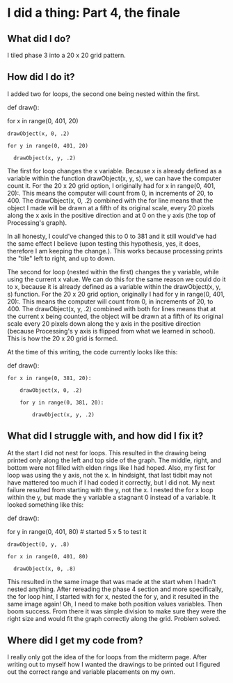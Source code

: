 # I did a thing: Part 4, the finale

## What did I do?

I tiled phase 3 into a 20 x 20 grid pattern.

## How did I do it?

I added two for loops, the second one being nested within the first.

def draw():

  for x in range(0, 401, 20)

    drawObject(x, 0, .2)

    for y in range(0, 401, 20)

      drawObject(x, y, .2)


The first for loop changes the x variable. Because x is already defined as a variable within the function drawObject(x, y, s), we can have the computer count it. For the 20 x 20 grid option, I originally had for x in range(0, 401, 20):. This means the computer will count from 0, in increments of 20, to 400. The drawObject(x, 0, .2) combined with the for line means that the object I made will be drawn at a fifth of its original scale, every 20 pixels along the x axis in the positive direction and at 0 on the y axis (the top of Processing's graph).

In all honesty, I could've changed this to 0 to 381 and it still would've had the same effect I believe (upon testing this hypothesis, yes, it does, therefore I am keeping the change.). This works because processing prints the "tile" left to right, and up to down.

The second for loop (nested within the first) changes the y variable, while using the current x value. We can do this for the same reason we could do it to x, because it is already defined as a variable within the drawObject(x, y, s) function. For the 20 x 20 grid option, originally I had for y in range(0, 401, 20):. This means the computer will count from 0, in increments of 20, to 400. The drawObject(x, y, .2) combined with both for lines means that at the current x being counted, the object will be drawn at a fifth of its original scale every 20 pixels down along the y axis in the positive direction (because Processing's y axis is flipped from what we learned in school). This is how the 20 x 20 grid is formed.

At the time of this writing, the code currently looks like this:

def draw():

    for x in range(0, 381, 20):

        drawObject(x, 0, .2)

        for y in range(0, 381, 20):

            drawObject(x, y, .2)


## What did I struggle with, and how did I fix it?

At the start I did not nest for loops. This resulted in the drawing being printed only along the left and top side of the graph. The middle, right, and bottom were not filled with elden rings like I had hoped. Also, my first for loop was using the y axis, not the x. In hindsight, that last tidbit may not have mattered too much if I had coded it correctly, but I did not. My next failure resulted from starting with the y, not the x. I nested the for x loop within the y, but made the y variable a stagnant 0 instead of a variable. It looked something like this:

def draw():

  for y in range(0, 401, 80) # started 5 x 5 to test it

    drawObject(0, y, .8)

    for x in range(0, 401, 80)

      drawObject(x, 0, .8)
      

This resulted in the same image that was made at the start when I hadn't nested anything. After rereading the phase 4 section and more specifically, the for loop hint, I started with for x, nested the for y, and it resulted in the same image again! Oh, I need to make both position values variables. Then boom success. From there it was simple division to make sure they were the right size and would fit the graph correctly along the grid. Problem solved.

## Where did I get my code from?

I really only got the idea of the for loops from the midterm page. After writing out to myself how I wanted the drawings to be printed out I figured out the correct range and variable placements on my own.
